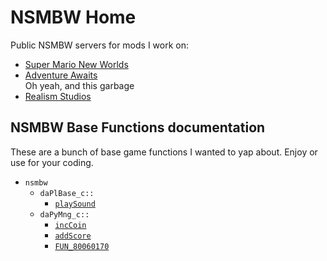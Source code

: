 # NSMBW Home<br>
Public NSMBW servers for mods I work on:<br>
- [Super Mario New Worlds](https://discord.gg/EgKJZdb9eu)
- [Adventure Awaits](https://discord.gg/jaynbyd3FM)<br>
Oh yeah, and this garbage
- [Realism Studios](https://discord.gg/Cdm6HQt2gS)

## NSMBW Base Functions documentation
These are a bunch of base game functions I wanted to yap about. Enjoy or use for your coding.
- `nsmbw`<br>
    - `daPlBase_c::`<br>
        - [`playSound`](/daPlBase_c/playSound.md)<br>
    - `daPyMng_c::`<br>
        - [`incCoin`](/daPyMng_c/incCoin.md)<br>
        - [`addScore`](/daPyMng_c/addScore.md)<br>
        - [`FUN_80060170`](/daPyMng_c/FUN_80060170.md)
